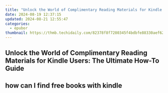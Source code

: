 ```yaml
---
title: "Unlock the World of Complimentary Reading Materials for Kindle Users: The Ultimate How-To Guide"
date: 2024-08-19 12:37:15
updated: 2024-08-21 12:55:47
categories:
  - epubor
thumbnail: https://thmb.techidaily.com/82378f8f7280345f4bdbfe88330aef6297f2b5615d0df03562d4846b27ff387d.jpg
---
```


## Unlock the World of Complimentary Reading Materials for Kindle Users: The Ultimate How-To Guide

## how can I find free books with kindle



<ins class="adsbygoogle"
     style="display:block"
     data-ad-format="autorelaxed"
     data-ad-client="ca-pub-7571918770474297"
     data-ad-slot="1223367746"></ins>



<ins class="adsbygoogle"
     style="display:block"
     data-ad-client="ca-pub-7571918770474297"
     data-ad-slot="8358498916"
     data-ad-format="auto"
     data-full-width-responsive="true"></ins>

